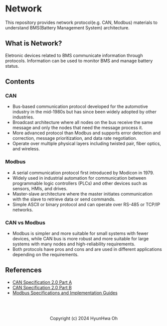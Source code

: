 # Network

This repository provides network protocol(e.g. CAN, Modbus) materials to understand BMS(Battery Management System) architecture.

## What is Network? 

Eletronic devices related to BMS communicate information through protocols. Information can be used to monitor BMS and manage battery status.

## Contents

### CAN
- Bus-based communication protocol developed for the automotive industry in the mid-1980s but has since been widely adopted by other industries. 
- Broadcast architecture where all nodes on the bus receive the same message and only the nodes that need the message process it. 
- More advanced protocol than Modbus and supports error detection and correction, message prioritization, and data rate negotiation. 
- Operate over multiple physical layers including twisted pair, fiber optics, and wireless.


### Modbus

- A serial communication protocol first introduced by Modicon in 1979.
- Widely used in industrial automation for communication between programmable logic controllers (PLCs) and other devices such as sensors, HMIs, and drives. 
- Master-slave architecture where the master initiates communication with the slave to retrieve data or send commands. 
- Simple ASCII or binary protocol and can operate over RS-485 or TCP/IP networks.

### CAN vs Modbus

- Modbus is simpler and more suitable for small systems with fewer devices, while CAN bus is more robust and more suitable for large systems with many nodes and high-reliability requirements. 
- Both protocols have pros and cons and are used in different applications depending on the requirements.

## References

- <a href='https://www.port.de/fileadmin/user_upload/Dateien_IST_fuer_Migration/CAN20A.pdf'>CAN Specification 2.0 Part A</a>
- <a href='https://affon.narod.ru/CAN/CAN20B.pdf'>CAN Specification 2.0 Part B</a>
- <a href='https://www.modbus.org/specs.php'>Modbus Specifications and Implementation Guides</a>

<br/>
<br/>
<br/>

<div align='center'>
Copyright (c) 2024 HyunHwa Oh
</div>